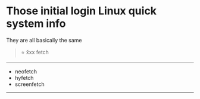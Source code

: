 # Those initial login Linux quick system info

They are all basically the same

> :star: x̌xx fetch
---
- neofetch
- hyfetch
- screenfetch
---